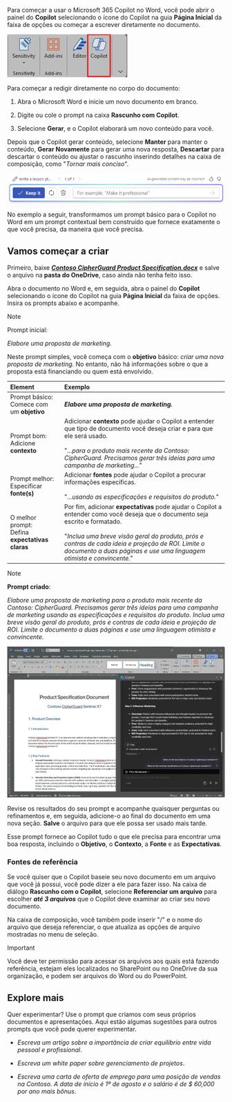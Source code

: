 
Para começar a usar o Microsoft 365 Copilot no Word, você pode abrir o painel do **Copilot** selecionando o ícone do Copilot na guia **Página Inicial** da faixa de opções ou começar a escrever diretamente no documento.

![Captura de tela do ícone do Copilot na faixa de opções do Word.](../media/copilot-ribbon-word.png)

Para começar a redigir diretamente no corpo do documento:

1. Abra o Microsoft Word e inicie um novo documento em branco.

1. Digite ou cole o prompt na caixa **Rascunho com Copilot**.

1. Selecione **Gerar**, e o Copilot elaborará um novo conteúdo para você.

Depois que o Copilot gerar conteúdo, selecione **Manter** para manter o conteúdo, **Gerar Novamente** para gerar uma nova resposta, **Descartar** para descartar o conteúdo ou ajustar o rascunho inserindo detalhes na caixa de composição, como "_Tornar mais conciso_".

![Captura de tela da barra de opções depois de usar Rascunho com Copilot no Word.](../media/copilot-prompt-box-word.png)

No exemplo a seguir, transformamos um prompt básico para o Copilot no Word em um prompt contextual bem construído que fornece exatamente o que você precisa, da maneira que você precisa.

## Vamos começar a criar

Primeiro, baixe **_[Contoso CipherGuard Product Specification.docx](https://go.microsoft.com/fwlink/?linkid=2269123)_** e salve o arquivo na **pasta do OneDrive**, caso ainda não tenha feito isso.

Abra o documento no Word e, em seguida, abra o painel do **Copilot** selecionando o ícone do Copilot na guia **Página Inicial** da faixa de opções. Insira os prompts abaixo e acompanhe.

> [!NOTE]
> Prompt inicial:
>
> _Elabore uma proposta de marketing._

Neste prompt simples, você começa com o **objetivo** básico: _criar uma nova proposta de marketing._ No entanto, não há informações sobre o que a proposta está financiando ou quem está envolvido.

| Element | Exemplo |
| :------ | :------- |
| Prompt básico: <br>Comece com um **objetivo** | **_Elabore uma proposta de marketing._** |
| Prompt bom: <br>Adicione **contexto** | Adicionar **contexto** pode ajudar o Copilot a entender que tipo de documento você deseja criar e para que ele será usado.<br><br>"_...para o produto mais recente da Contoso: CipherGuard. Precisamos gerar três ideias para uma campanha de marketing..._" |
| Prompt melhor: <br>Especificar **fonte(s)** | Adicionar **fontes** pode ajudar o Copilot a procurar informações específicas.<br><br>"_...usando as especificações e requisitos do produto._" |
| O melhor prompt: <br>Defina **expectativas claras** | Por fim, adicionar **expectativas** pode ajudar o Copilot a entender como você deseja que o documento seja escrito e formatado.<br><br>"_Inclua uma breve visão geral do produto, prós e contras de cada ideia e projeção de ROI. Limite o documento a duas páginas e use uma linguagem otimista e convincente._" |

> [!NOTE]
> **Prompt criado**:
>
> _Elabore uma proposta de marketing para o produto mais recente da Contoso: CipherGuard. Precisamos gerar três ideias para uma campanha de marketing usando as especificações e requisitos do produto. Inclua uma breve visão geral do produto, prós e contras de cada ideia e projeção de ROI. Limite o documento a duas páginas e use uma linguagem otimista e convincente._

[![Faça uma captura de tela dos resultados do prompt criado no documento de exemplo usando o Copilot no Word.](../media/copilot-draft-results-word.png)](../media/copilot-draft-results-word.png#lightbox)

Revise os resultados do seu prompt e acompanhe quaisquer perguntas ou refinamentos e, em seguida, adicione-o ao final do documento em uma nova seção. **Salve** o arquivo para que ele possa ser usado mais tarde.

Esse prompt fornece ao Copilot tudo o que ele precisa para encontrar uma boa resposta, incluindo o **Objetivo**, o **Contexto**, a **Fonte** e as **Expectativas**. 

### Fontes de referência

Se você quiser que o Copilot baseie seu novo documento em um arquivo que você já possui, você pode dizer a ele para fazer isso. Na caixa de diálogo **Rascunho com o Copilot**, selecione **Referenciar um arquivo** para escolher **_até 3 arquivos_** que o Copilot deve examinar ao criar seu novo documento.

Na caixa de composição, você também pode inserir "/" e o nome do arquivo que deseja referenciar, o que atualiza as opções de arquivo mostradas no menu de seleção.

> [!IMPORTANT]
> Você deve ter permissão para acessar os arquivos aos quais está fazendo referência, estejam eles localizados no SharePoint ou no OneDrive da sua organização, e podem ser arquivos do Word ou do PowerPoint.

## Explore mais

Quer experimentar? Use o prompt que criamos com seus próprios documentos e apresentações. Aqui estão algumas sugestões para outros prompts que você pode querer experimentar.

- _Escreva um artigo sobre a importância de criar equilíbrio entre vida pessoal e profissional_.

- _Escreva um white paper sobre gerenciamento de projetos_.

- _Escreva uma carta de oferta de emprego para uma posição de vendas na Contoso. A data de início é 1º de agosto e o salário é de $ 60,000 por ano mais bônus_.
